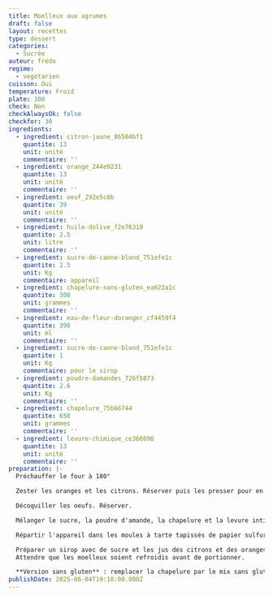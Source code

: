 ```yaml
---
title: Moelleux aux agrumes
draft: false
layout: recettes
type: dessert
categories:
  - Sucrée
auteur: frédo
regime:
  - vegetarien
cuisson: Oui
temperature: Froid
plate: 100
check: Non
checkAlwaysOk: false
checkfor: 30
ingredients:
  - ingredient: citron-jaune_86504bf1
    quantite: 13
    unit: unité
    commentaire: ''
  - ingredient: orange_244e9231
    quantite: 13
    unit: unité
    commentaire: ''
  - ingredient: oeuf_292e5c0b
    quantite: 39
    unit: unité
    commentaire: ''
  - ingredient: huile-dolive_f2e76310
    quantite: 2.5
    unit: litre
    commentaire: ''
  - ingredient: sucre-de-canne-blond_751efe1c
    quantite: 2.5
    unit: Kg
    commentaire: appareil
  - ingredient: chapelure-sans-gluten_ea622a1c
    quantite: 300
    unit: grammes
    commentaire: ''
  - ingredient: eau-de-fleur-doranger_cf4459f4
    quantite: 390
    unit: ml
    commentaire: ''
  - ingredient: sucre-de-canne-blond_751efe1c
    quantite: 1
    unit: Kg
    commentaire: pour le sirop
  - ingredient: poudre-damandes_726f5873
    quantite: 2.6
    unit: Kg
    commentaire: ''
  - ingredient: chapelure_75b66744
    quantite: 650
    unit: grammes
    commentaire: ''
  - ingredient: levure-chimique_ce366696
    quantite: 13
    unit: unité
    commentaire: ''
preparation: |-
  Préchauffer le four à 180°

  Zester les oranges et les citrons. Réserver puis les presser pour en extraire le jus. Réserver.

  Décoquiller les oeufs. Réserver.

  Mélanger le sucre, la poudre d'amande, la chapelure et la levure intimement. Ajouter les zestes, la fleur d'oranger, les oeufs et l'huile d'olive.

  Répartir l'appareil dans les moules à tarte tapissés de papier sulfurisé. Enfourner pour 45 minutes de cuisson.

  Préparer un sirop avec de sucre et les jus des citrons et des oranges amenés à l'ébullition. Cuire ce sirop 15 Minutes. Imbiber les moelleux avec ce sirop en sortie de four.\
  Attendre que les moelleux soient refroidis avant de portionner.

  **Version sans gluten** : remplacer la chapelure par le mix sans gluten
publishDate: 2025-06-04T19:18:00.000Z
---
```


